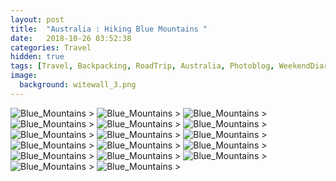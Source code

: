 ```yaml
---
layout: post
title:  "Australia : Hiking Blue Mountains "
date:   2018-10-26 03:52:38
categories: Travel
hidden: true
tags: [Travel, Backpacking, RoadTrip, Australia, Photoblog, WeekendDiaries]
image:
  background: witewall_3.png
---
```

<img src="https://i.imgur.com/yi8yYSk.jpg" alt="Blue_Mountains">
>

<img src="https://i.imgur.com/wNGtgS6.jpg" alt="Blue_Mountains">
>

<img src="https://i.imgur.com/GiIMCKf.jpg" alt="Blue_Mountains">
>

<img src="https://i.imgur.com/ADh0UAv.jpg" alt="Blue_Mountains">
>

<img src="https://i.imgur.com/YWRfdNd.jpg" alt="Blue_Mountains">
>

<img src="https://i.imgur.com/6m2VeKT.jpg" alt="Blue_Mountains">
>

<img src="https://i.imgur.com/pHOzzyv.jpg" alt="Blue_Mountains">
>

<img src="https://i.imgur.com/2wx686n.jpg" alt="Blue_Mountains">
>

<img src="https://i.imgur.com/rO49ZOR.jpg" alt="Blue_Mountains">
>

<img src="https://i.imgur.com/gUOhSo5.jpg" alt="Blue_Mountains">
>

<img src="https://i.imgur.com/LW3HZyq.jpg" alt="Blue_Mountains">
>

<img src="https://i.imgur.com/aYJ1xxp.jpg" alt="Blue_Mountains">
>

<img src="https://i.imgur.com/b2638lX.jpg" alt="Blue_Mountains">
>

<img src="https://i.imgur.com/GE2npzW.jpg" alt="Blue_Mountains">
>

<img src="https://i.imgur.com/bgrRffv.jpg" alt="Blue_Mountains">
>

<img src="https://i.imgur.com/PfvTTzu.jpg" alt="Blue_Mountains">
>

<img src="https://i.imgur.com/x45rtYJ.jpg" alt="Blue_Mountains">
>
